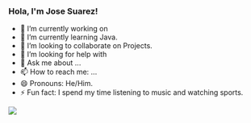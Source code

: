 ### Hola, I'm Jose Suarez! 

- 🔭 I’m currently working on 
- 🌱 I’m currently learning Java.
- 👯 I’m looking to collaborate on Projects.
- 🤔 I’m looking for help with 
- 💬 Ask me about ...
- 📫 How to reach me: ...
- 😄 Pronouns: He/Him.
- ⚡ Fun fact: I spend my time listening to music and watching sports.


<img src = "https://github-readme-stats.vercel.app/api?username=codecrusherr&&show_icons=true&title_color=ffffff&icon_color=bb2acf&text_color=daf7dc&bg_color=151515">
